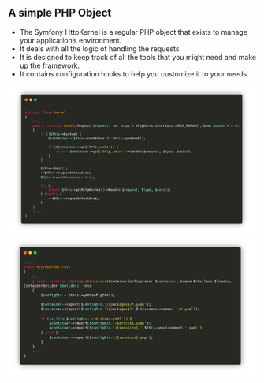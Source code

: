 ## A simple PHP Object

- The Symfony HttpKernel is a regular PHP object that exists to manage your application’s environment.
- It deals with all the logic of handling the requests.
- It is designed to keep track of all the tools that you might need and make up the framework.
- It contains configuration hooks to help you customize it to your needs.

![2.3.1](../assets/02-HTTP%20flow/3-Application%20Kernel/2.3.1.png)
![2.3.2](../assets/02-HTTP%20flow/3-Application%20Kernel/2.3.2.png)

